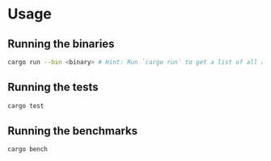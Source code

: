 # Usage

## Running the binaries
```bash
cargo run --bin <binary> # Hint: Run `cargo run` to get a list of all available binaries
```

## Running the tests
```bash
cargo test
```

## Running the benchmarks
```bash
cargo bench
```